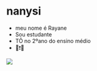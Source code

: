 # nanysi

- meu nome é Rayane
- Sou estudante
- TÔ no 2ºano do ensino médio 
- 🥱❗❔


![](https://media1.tenor.com/m/PqgTNvSN8wIAAAAC/kermit-worried.gif)
